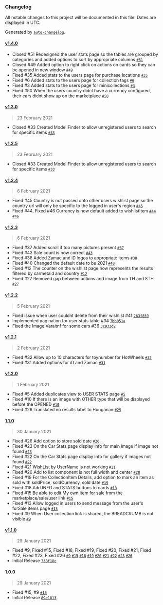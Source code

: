 ### Changelog

All notable changes to this project will be documented in this file. Dates are displayed in UTC.

Generated by [`auto-changelog`](https://github.com/CookPete/auto-changelog).

#### [v1.4.0](https://github.com/jorgibravo/toycollectiontracker/compare/v1.4.0...v1.4.0)

- Closed #51 Redesigned the user stats page so the tables are grouped by categories and added options to sort by appropriate columns [`#51`](https://github.com/jorgibravo/toycollectiontracker/issues/51)
- Closed #49 Added option to right click on actions on cards so they can be opened in new window [`#49`](https://github.com/jorgibravo/toycollectiontracker/issues/49)
- Fixed #35 Added stats to the users page for purchase locations [`#35`](https://github.com/jorgibravo/toycollectiontracker/issues/35)
- Fixed #6 Added stats to the users page for collection tags [`#6`](https://github.com/jorgibravo/toycollectiontracker/issues/6)
- Fixed #3 Added stats to the users page for minicollections [`#3`](https://github.com/jorgibravo/toycollectiontracker/issues/3)
- Fixed #50 When the users country didnt have a currency configured, their cars didnt show up on the marketplace [`#50`](https://github.com/jorgibravo/toycollectiontracker/issues/50)

#### [v1.3.0](https://github.com/jorgibravo/toycollectiontracker/compare/v1.2.5...v1.3.0)

> 23 February 2021

- Closed #33 Created Model Finder to allow unregistered users to search for specific items [`#33`](https://github.com/jorgibravo/toycollectiontracker/issues/33)

#### [v1.2.5](https://github.com/jorgibravo/toycollectiontracker/compare/v1.2.4...v1.2.5)

> 23 February 2021

- Closed #33 Created Model Finder to allow unregistered users to search for specific items [`#33`](https://github.com/jorgibravo/toycollectiontracker/issues/33)

#### [v1.2.4](https://github.com/jorgibravo/toycollectiontracker/compare/v1.2.3...v1.2.4)

> 6 February 2021

- Fixed #45 Country is not passed onto other users wishlist page so the country url will only be specific to the logged in user's region [`#45`](https://github.com/jorgibravo/toycollectiontracker/issues/45)
- Fixed #44, Fixed #46  Currency is now default added to wishlistItem [`#44`](https://github.com/jorgibravo/toycollectiontracker/issues/44) [`#46`](https://github.com/jorgibravo/toycollectiontracker/issues/46)

#### [v1.2.3](https://github.com/jorgibravo/toycollectiontracker/compare/v1.2.2...v1.2.3)

> 6 February 2021

- Fixed #37 Added scroll if too many pictures present [`#37`](https://github.com/jorgibravo/toycollectiontracker/issues/37)
- Fixed #43 Sale count is now correct [`#43`](https://github.com/jorgibravo/toycollectiontracker/issues/43)
- Fixed #38 Added Zamac and iD logos to appropriate items [`#38`](https://github.com/jorgibravo/toycollectiontracker/issues/38)
- Fixed #40 Changed the default date to be 2021 [`#40`](https://github.com/jorgibravo/toycollectiontracker/issues/40)
- Fixed #12 The counter on the wishlist page now represents the results filtered by carmetaid and country [`#12`](https://github.com/jorgibravo/toycollectiontracker/issues/12)
- Fixed #27 Removed gap between actions and image from TH and STH [`#27`](https://github.com/jorgibravo/toycollectiontracker/issues/27)

#### [v1.2.2](https://github.com/jorgibravo/toycollectiontracker/compare/v1.2.1...v1.2.2)

> 5 February 2021

- Fixed issue when user couldnt delete from their wishlist #41 [`263f859`](https://github.com/jorgibravo/toycollectiontracker/commit/263f859825d051687d5bc43693b355e3804c245d)
- Implemented pagination for user stats table #34 [`7bb051a`](https://github.com/jorgibravo/toycollectiontracker/commit/7bb051aa303e49a5610f232b5c74d813a75f6de8)
- Fixed the Image Varaitnf for some cars #36 [`3c933d2`](https://github.com/jorgibravo/toycollectiontracker/commit/3c933d2463708106c8be009af34102a4f0ca4fd9)

#### [v1.2.1](https://github.com/jorgibravo/toycollectiontracker/compare/v1.2.0...v1.2.1)

> 2 February 2021

- Fixed #32 Allow up to 10 characters for toynumber for HotWheels [`#32`](https://github.com/jorgibravo/toycollectiontracker/issues/32)
- Fixed #31 Added options for iD and Zamac [`#31`](https://github.com/jorgibravo/toycollectiontracker/issues/31)

#### [v1.2.0](https://github.com/jorgibravo/toycollectiontracker/compare/1.1.0...v1.2.0)

> 1 February 2021

- Fixed #5 Added duplicates view to USER STATS page [`#5`](https://github.com/jorgibravo/toycollectiontracker/issues/5)
- Fixed #10 If there is an image with OTHER type that will be displayed before the OPENED [`#10`](https://github.com/jorgibravo/toycollectiontracker/issues/10)
- Fixed #29 Translated no results label to Hungarian [`#29`](https://github.com/jorgibravo/toycollectiontracker/issues/29)

#### [1.1.0](https://github.com/jorgibravo/toycollectiontracker/compare/v1.1.0...1.1.0)

> 30 January 2021

- Fixed #26 Add option to store sold date [`#26`](https://github.com/jorgibravo/toycollectiontracker/issues/26)
- Fixed #23 On the Car Stats page display info for main image if image not found [`#23`](https://github.com/jorgibravo/toycollectiontracker/issues/23)
- Fixed #22 On the Car Stats page display info for gallery if images not found [`#22`](https://github.com/jorgibravo/toycollectiontracker/issues/22)
- Fixed #21 WishList by UserName is not working [`#21`](https://github.com/jorgibravo/toycollectiontracker/issues/21)
- Fixed #20 Add to list component is not full width and center [`#20`](https://github.com/jorgibravo/toycollectiontracker/issues/20)
- Fixed #19 For the CollectionItem Details, add option to mark an item as sold with soldPrice, soldCurrency, sold date [`#19`](https://github.com/jorgibravo/toycollectiontracker/issues/19)
- Fixed #18 Add INFO and STATS buttons to cards [`#18`](https://github.com/jorgibravo/toycollectiontracker/issues/18)
- Fixed #15 Be able to edit My own item for sale from the marketplace/sale/user link [`#15`](https://github.com/jorgibravo/toycollectiontracker/issues/15)
- Fixed #13 Allow logged in users to send message from the user's forSale items page [`#13`](https://github.com/jorgibravo/toycollectiontracker/issues/13)
- Fixed #9 When User collection link is shared, the BREADCRUMB is not visible [`#9`](https://github.com/jorgibravo/toycollectiontracker/issues/9)

#### [v1.1.0](https://github.com/jorgibravo/toycollectiontracker/compare/1.0.0...v1.1.0)

> 29 January 2021

- Fixed #9, Fixed #15, Fixed #18, Fixed #19, Fixed #20, Fixed #21, Fixed #22, Fixed #23, Fixed #26 [`#9`](https://github.com/jorgibravo/toycollectiontracker/issues/9) [`#15`](https://github.com/jorgibravo/toycollectiontracker/issues/15) [`#18`](https://github.com/jorgibravo/toycollectiontracker/issues/18) [`#19`](https://github.com/jorgibravo/toycollectiontracker/issues/19) [`#20`](https://github.com/jorgibravo/toycollectiontracker/issues/20) [`#21`](https://github.com/jorgibravo/toycollectiontracker/issues/21) [`#22`](https://github.com/jorgibravo/toycollectiontracker/issues/22) [`#23`](https://github.com/jorgibravo/toycollectiontracker/issues/23) [`#26`](https://github.com/jorgibravo/toycollectiontracker/issues/26)
- Initial Release [`738f18c`](https://github.com/jorgibravo/toycollectiontracker/commit/738f18c25cfc736634ac831bdfd89f3d6c82226c)

#### 1.0.0

> 29 January 2021

- Fixed #15, #9 [`#15`](https://github.com/jorgibravo/toycollectiontracker/issues/15)
- Initial Release [`89e1813`](https://github.com/jorgibravo/toycollectiontracker/commit/89e18138c8146d3159e1c5213ee60a4edcd5a868)
